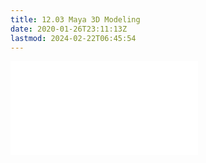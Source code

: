 ```yaml
---
title: 12.03 Maya 3D Modeling
date: 2020-01-26T23:11:13Z
lastmod: 2024-02-22T06:45:54
---
```


![Link to included file content](../../../../3d-modeling/maya/3d-modeling-maya.md)
